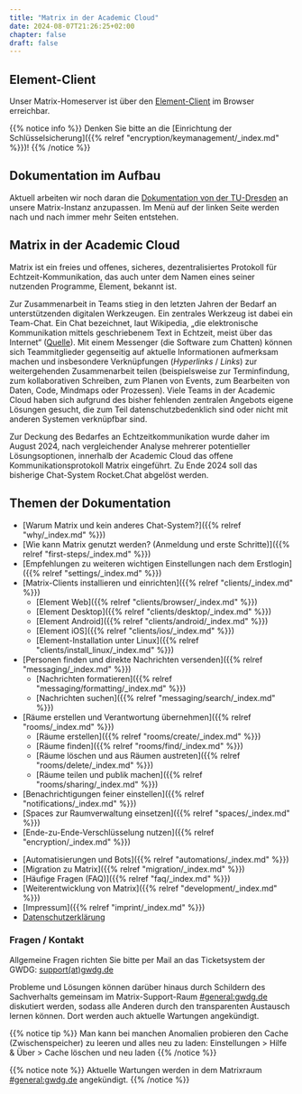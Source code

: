 ```yaml
---
title: "Matrix in der Academic Cloud"
date: 2024-08-07T21:26:25+02:00
chapter: false
draft: false
---
```


<!--## Wartungsarbeiten am Montag den 06.11.23 ab 20:30 Uhr

Am Montag den 06.11.23 ab 20:30 Uhr finden Wartungsarbeiten statt - Matrix wird voraussichtlich für einige Stunden nicht erreichbar sein.-->

## Element-Client

Unser Matrix-Homeserver ist über den [Element-Client](https://chat.academiccloud.de/) im Browser erreichbar.


{{% notice info %}}
Denken Sie bitte an die [Einrichtung der Schlüsselsicherung]({{% relref "encryption/keymanagement/_index.md" %}})!
{{% /notice %}}

## Dokumentation im Aufbau
Aktuell arbeiten wir noch daran die [Dokumentation von der TU-Dresden](https://doc.matrix.tu-dresden.de/) an unsere Matrix-Instanz anzupassen. Im Menü auf der linken Seite werden nach und nach immer mehr Seiten entstehen.

## Matrix in der Academic Cloud
Matrix ist ein freies und offenes, sicheres, dezentralisiertes Protokoll für Echtzeit-Kommunikation, das auch unter dem Namen eines seiner nutzenden Programme, Element, bekannt ist.

<object data="/images/matrix_interactive.svg" type="image/svg+xml" style="width: 1280px; max-width: 100%"></object>

Zur Zusammenarbeit in Teams stieg in den letzten Jahren der Bedarf an unterstützenden digitalen Werkzeugen. Ein zentrales Werkzeug ist dabei ein Team-Chat. Ein Chat bezeichnet, laut Wikipedia, „die elektronische Kommunikation mittels geschriebenem Text in Echtzeit, meist über das Internet“ ([Quelle](https://de.wikipedia.org/wiki/Chat)). Mit einem Messenger (die Software zum Chatten) können sich Teammitglieder gegenseitig auf aktuelle Informationen aufmerksam machen und insbesondere Verknüpfungen (*Hyperlinks* / *Links*) zur weitergehenden Zusammenarbeit teilen (beispielsweise zur Terminfindung, zum kollaborativen Schreiben, zum Planen von Events, zum Bearbeiten von Daten, Code, Mindmaps oder Prozessen). Viele Teams in der Academic Cloud haben sich aufgrund des bisher fehlenden zentralen Angebots eigene Lösungen gesucht, die zum Teil datenschutzbedenklich sind oder nicht mit anderen Systemen verknüpfbar sind.

Zur Deckung des Bedarfes an Echtzeitkommunikation wurde daher im August 2024, nach vergleichender Analyse mehrerer potentieller Lösungsoptionen, innerhalb der Academic Cloud das offene Kommunikationsprotokoll Matrix eingeführt. Zu Ende 2024 soll das bisherige Chat-System Rocket.Chat abgelöst werden.

<!--
<img id="image-id" style="width: 1280px; max-width: 100%; margin-left:0;">
<script>
var cssSelector = "#image-id";
var imageFolderPath = "/images/statements";
var imageCount = 19;
var displayTime = 30000; //in ms
document.querySelector(cssSelector).src = imageFolderPath+"/"+Math.floor(Math.random() * imageCount)+".jpg";
setInterval(() => {
    document.querySelector(cssSelector).src = imageFolderPath+"/"+Math.floor(Math.random() * imageCount)+".jpg";
}, displayTime);
</script>
-->

## Themen der Dokumentation

* [Warum Matrix und kein anderes Chat-System?]({{% relref "why/_index.md" %}})
* [Wie kann Matrix genutzt werden? (Anmeldung und erste Schritte)]({{% relref "first-steps/_index.md" %}})
* [Empfehlungen zu weiteren wichtigen Einstellungen nach dem Erstlogin]({{% relref "settings/_index.md" %}})
* [Matrix-Clients installieren und einrichten]({{% relref "clients/_index.md" %}})
    * [Element Web]({{% relref "clients/browser/_index.md" %}})
    * [Element Desktop]({{% relref "clients/desktop/_index.md" %}})
    * [Element Android]({{% relref "clients/android/_index.md" %}})
    * [Element iOS]({{% relref "clients/ios/_index.md" %}})
    * [Element-Installation unter Linux]({{% relref "clients/install_linux/_index.md" %}})
* [Personen finden und direkte Nachrichten versenden]({{% relref "messaging/_index.md" %}})
    * [Nachrichten formatieren]({{% relref "messaging/formatting/_index.md" %}})
    * [Nachrichten suchen]({{% relref "messaging/search/_index.md" %}})
* [Räume erstellen und Verantwortung übernehmen]({{% relref "rooms/_index.md" %}})
    * [Räume erstellen]({{% relref "rooms/create/_index.md" %}})
    * [Räume finden]({{% relref "rooms/find/_index.md" %}})
    * [Räume löschen und aus Räumen austreten]({{% relref "rooms/delete/_index.md" %}})
    * [Räume teilen und publik machen]({{% relref "rooms/sharing/_index.md" %}})
* [Benachrichtigungen feiner einstellen]({{% relref "notifications/_index.md" %}})
* [Spaces zur Raumverwaltung einsetzen]({{% relref "spaces/_index.md" %}})
* [Ende-zu-Ende-Verschlüsselung nutzen]({{% relref "encryption/_index.md" %}})
<!--
* [Integrations, Bridges, Bots nutzen (u.a. Jitsi)]({{% relref "integrations/_index.md" %}})
-->
* [Automatisierungen und Bots]({{% relref "automations/_index.md" %}})
* [Migration zu Matrix]({{% relref "migration/_index.md" %}})
* [Häufige Fragen (FAQ)]({{% relref "faq/_index.md" %}})
* [Weiterentwicklung von Matrix]({{% relref "development/_index.md" %}})
* [Impressum]({{% relref "imprint/_index.md" %}})
* [Datenschutzerklärung](https://gwdg.de/impressum)

### Fragen / Kontakt

Allgemeine Fragen richten Sie bitte per Mail an das Ticketsystem der GWDG:
<a href="mailto:support@gwdg.de">support(at)gwdg.de</a>

Probleme und Lösungen können darüber hinaus durch Schildern des Sachverhalts gemeinsam im Matrix-Support-Raum [#general:gwdg.de](https://matrix.to/#/#general:gwdg.de) diskutiert werden, sodass alle Anderen durch den transparenten Austausch lernen können. Dort werden auch aktuelle Wartungen angekündigt.

{{% notice tip %}}
Man kann bei manchen Anomalien probieren den Cache (Zwischenspeicher) zu leeren und alles neu zu laden: Einstellungen > Hilfe & Über > Cache löschen und neu laden
{{% /notice %}}

{{% notice note %}}
Aktuelle Wartungen werden in dem Matrixraum [#general:gwdg.de](https://matrix.to/#/#general:gwdg.de) angekündigt.
{{% /notice %}}
